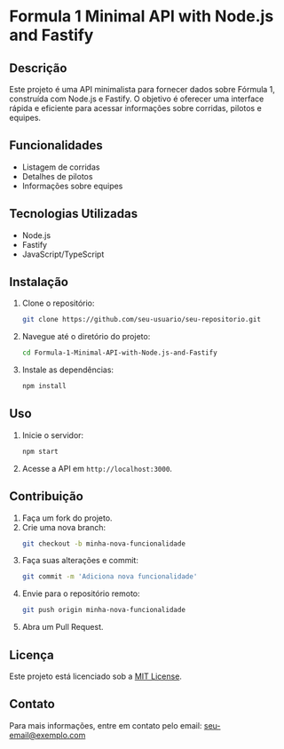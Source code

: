 # Formula 1 Minimal API with Node.js and Fastify

## Descrição
Este projeto é uma API minimalista para fornecer dados sobre Fórmula 1, construída com Node.js e Fastify. O objetivo é oferecer uma interface rápida e eficiente para acessar informações sobre corridas, pilotos e equipes.

## Funcionalidades
- Listagem de corridas
- Detalhes de pilotos
- Informações sobre equipes

## Tecnologias Utilizadas
- Node.js
- Fastify
- JavaScript/TypeScript

## Instalação
1. Clone o repositório:
    ```bash
    git clone https://github.com/seu-usuario/seu-repositorio.git
    ```
2. Navegue até o diretório do projeto:
    ```bash
    cd Formula-1-Minimal-API-with-Node.js-and-Fastify
    ```
3. Instale as dependências:
    ```bash
    npm install
    ```

## Uso
1. Inicie o servidor:
    ```bash
    npm start
    ```
2. Acesse a API em `http://localhost:3000`.

## Contribuição
1. Faça um fork do projeto.
2. Crie uma nova branch:
    ```bash
    git checkout -b minha-nova-funcionalidade
    ```
3. Faça suas alterações e commit:
    ```bash
    git commit -m 'Adiciona nova funcionalidade'
    ```
4. Envie para o repositório remoto:
    ```bash
    git push origin minha-nova-funcionalidade
    ```
5. Abra um Pull Request.

## Licença
Este projeto está licenciado sob a [MIT License](LICENSE).

## Contato
Para mais informações, entre em contato pelo email: seu-email@exemplo.com